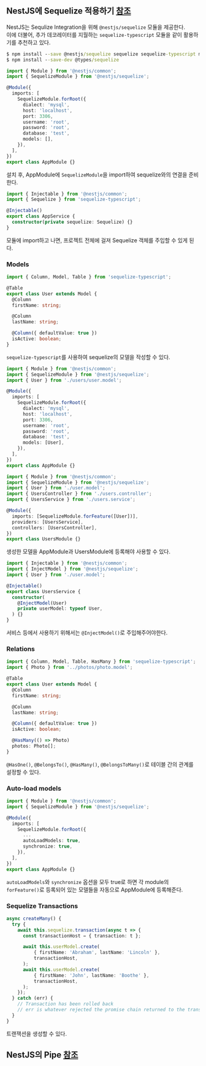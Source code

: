 ## NestJS에 Sequelize 적용하기 [참조](https://docs.nestjs.com/techniques/database#sequelize-integration)
NestJS는 Sequlize Integration을 위해 `@nestjs/sequelize` 모듈을 제공한다.  
이에 더불어, 추가 데코레이터를 지월하는 `sequelize-typescript` 모듈을 같이 활용하기를 추천하고 있다.  
```cmd
$ npm install --save @nestjs/sequelize sequelize sequelize-typescript mysql2
$ npm install --save-dev @types/sequelize
```
```ts
import { Module } from '@nestjs/common';
import { SequelizeModule } from '@nestjs/sequelize';

@Module({
  imports: [
    SequelizeModule.forRoot({
      dialect: 'mysql',
      host: 'localhost',
      port: 3306,
      username: 'root',
      password: 'root',
      database: 'test',
      models: [],
    }),
  ],
})
export class AppModule {}
```
설치 후, AppModule에 `SequelizeModule`을 import하여 sequelize와의 연결을 준비한다.  
```ts
import { Injectable } from '@nestjs/common';
import { Sequelize } from 'sequelize-typescript';

@Injectable()
export class AppService {
  constructor(private sequelize: Sequelize) {}
}

```
모듈에 import하고 나면, 프로젝트 전체에 걸져 Sequelize 객체를 주입할 수 있게 된다.  
### Models
```ts
import { Column, Model, Table } from 'sequelize-typescript';

@Table
export class User extends Model {
  @Column
  firstName: string;

  @Column
  lastName: string;

  @Column({ defaultValue: true })
  isActive: boolean;
}
```
`sequelize-typescript`를 사용하여 sequelize의 모델을 작성할 수 있다.  
```ts
import { Module } from '@nestjs/common';
import { SequelizeModule } from '@nestjs/sequelize';
import { User } from './users/user.model';

@Module({
  imports: [
    SequelizeModule.forRoot({
      dialect: 'mysql',
      host: 'localhost',
      port: 3306,
      username: 'root',
      password: 'root',
      database: 'test',
      models: [User],
    }),
  ],
})
export class AppModule {}
```
```ts
import { Module } from '@nestjs/common';
import { SequelizeModule } from '@nestjs/sequelize';
import { User } from './user.model';
import { UsersController } from './users.controller';
import { UsersService } from './users.service';

@Module({
  imports: [SequelizeModule.forFeature([User])],
  providers: [UsersService],
  controllers: [UsersController],
})
export class UsersModule {}
```
생성한 모델을 AppModule과 UsersModule에 등록해야 사용할 수 있다.  
```ts
import { Injectable } from '@nestjs/common';
import { InjectModel } from '@nestjs/sequelize';
import { User } from './user.model';

@Injectable()
export class UsersService {
  constructor(
    @InjectModel(User)
    private userModel: typeof User,
  ) {}
}
```
서비스 등에서 사용하기 위해서는 `@InjectModel()`로 주입해주어야한다.  

### Relations
```ts
import { Column, Model, Table, HasMany } from 'sequelize-typescript';
import { Photo } from '../photos/photo.model';

@Table
export class User extends Model {
  @Column
  firstName: string;

  @Column
  lastName: string;

  @Column({ defaultValue: true })
  isActive: boolean;

  @HasMany(() => Photo)
  photos: Photo[];
}
```
`@HasOne()`, `@BelongsTo()`, `@HasMany()`, `@BelongsToMany()`로 테이블 간의 관계를 설정할 수 있다.  

### Auto-load models
```ts
import { Module } from '@nestjs/common';
import { SequelizeModule } from '@nestjs/sequelize';

@Module({
  imports: [
    SequelizeModule.forRoot({
      ...
      autoLoadModels: true,
      synchronize: true,
    }),
  ],
})
export class AppModule {}
```
`autoLoadModels`와 `synchronize` 옵션을 모두 true로 하면 각 module의 `forFeature()`로 등록되어 있는 모델들을 자동으로 AppModule에 등록해준다.  

### Sequelize Transactions
```ts
async createMany() {
  try {
    await this.sequelize.transaction(async t => {
      const transactionHost = { transaction: t };

      await this.userModel.create(
          { firstName: 'Abraham', lastName: 'Lincoln' },
          transactionHost,
      );
      await this.userModel.create(
          { firstName: 'John', lastName: 'Boothe' },
          transactionHost,
      );
    });
  } catch (err) {
    // Transaction has been rolled back
    // err is whatever rejected the promise chain returned to the transaction callback
  }
}
```
트랜잭션을 생성할 수 있다.  

## NestJS의 Pipe [참조](https://docs.nestjs.com/pipes)
